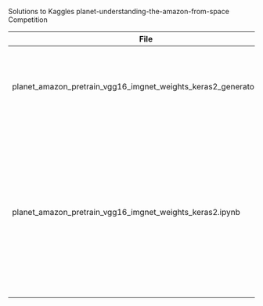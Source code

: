 Solutions to Kaggles planet-understanding-the-amazon-from-space Competition


| File | Description |
| --- | --- |
| planet_amazon_pretrain_vgg16_imgnet_weights_keras2_generator.ipynb | Solution using Pre-trained VGG16 model, trained with 10,000 images |
| planet_amazon_pretrain_vgg16_imgnet_weights_keras2.ipynb | Solution using Pretrained VGG16 model, trained with full dataset (40,479 images). Wrote a image generator to avoid loading all images to the memory |



